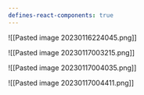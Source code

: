 ```yaml
---
defines-react-components: true 
---
```












![[Pasted image 20230116224045.png]]

![[Pasted image 20230117003215.png]]

![[Pasted image 20230117004035.png]]

![[Pasted image 20230117004411.png]]















